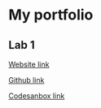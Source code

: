 # My portfolio

## Lab 1
[Website link](https://TiboMertens.github.io)

[Github link](https://github.com/TiboMertens/TiboMertens.github.io)

[Codesanbox link](https://codesandbox.io/s/lab1-git-ff2mk7)
